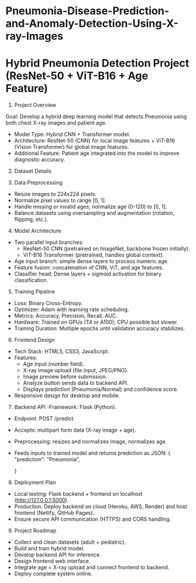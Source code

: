 # Pneumonia-Disease-Prediction-and-Anomaly-Detection-Using-X-ray-Images
Hybrid Pneumonia Detection Project (ResNet-50 + ViT-B16 + Age Feature)
=======================================================================

1. Project Overview

Goal: Develop a hybrid deep learning model that detects Pneumonia using both chest X-ray images and patient age.
- Model Type: Hybrid CNN + Transformer model.
- Architecture: ResNet-50 (CNN) for local image features + ViT-B16 (Vision Transformer) for global image features.
- Additional Feature: Patient age integrated into the model to improve diagnostic accuracy.

2. Dataset Details



3. Data Preprocessing

- Resize images to 224x224 pixels.
- Normalize pixel values to range [0, 1].
- Handle missing or invalid ages; normalize age (0-120) to [0, 1].
- Balance datasets using oversampling and augmentation (rotation, flipping, etc.).

4. Model Architecture

- Two parallel input branches:
  - ResNet-50 CNN (pretrained on ImageNet, backbone frozen initially).
  - ViT-B16 Transformer (pretrained, handles global context).
- Age input branch: simple dense layers to process numeric age.
- Feature fusion: concatenation of CNN, ViT, and age features.
- Classifier head: Dense layers + sigmoid activation for binary classification.

5. Training Pipeline

- Loss: Binary Cross-Entropy.
- Optimizer: Adam with learning rate scheduling.
- Metrics: Accuracy, Precision, Recall, AUC.
- Hardware: Trained on GPUs (T4 or A100); CPU possible but slower.
- Training Duration: Multiple epochs until validation accuracy stabilizes.

6. Frontend Design

- Tech Stack: HTML5, CSS3, JavaScript.
- Features:
    - Age input (number field).
    - X-ray image upload (file input, JPEG/PNG).
    - Image preview before submission.
    - Analyze button sends data to backend API.
    - Displays prediction (Pneumonia/Normal) and confidence score.
- Responsive design for desktop and mobile.

7. Backend API
-Framework: Flask (Python).
- Endpoint: POST /predict
- Accepts: multipart form data (X-ray image + age).
- Preprocessing: resizes and normalizes image, normalizes age.
- Feeds inputs to trained model and returns prediction as JSON:
    {
      "prediction": "Pneumonia",
    
    }

8. Deployment Plan

- Local testing: Flask backend + frontend on localhost (http://127.0.0.1:5000).
- Production: Deploy backend on cloud (Heroku, AWS, Render) and host frontend (Netlify, GitHub Pages).
- Ensure secure API communication (HTTPS) and CORS handling.

9. Project Roadmap

- Collect and clean datasets (adult + pediatric).
- Build and train hybrid model.
- Develop backend API for inference.
- Design frontend web interface.
- Integrate age + X-ray upload and connect frontend to backend.
- Deploy complete system online.
